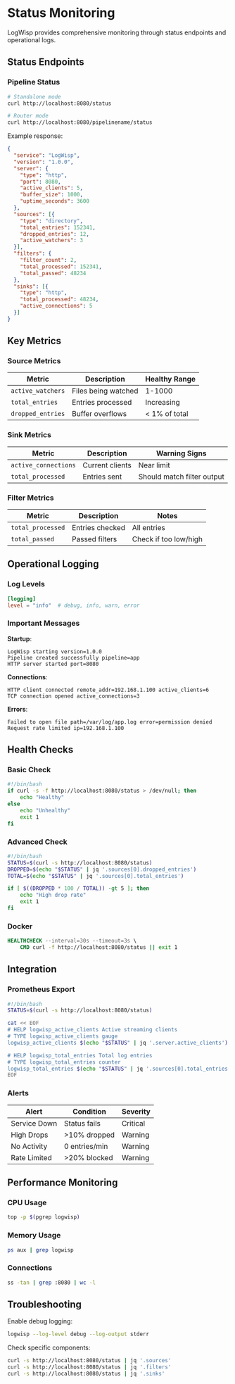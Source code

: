 # Status Monitoring

LogWisp provides comprehensive monitoring through status endpoints and operational logs.

## Status Endpoints

### Pipeline Status

```bash
# Standalone mode
curl http://localhost:8080/status

# Router mode
curl http://localhost:8080/pipelinename/status
```

Example response:
```json
{
  "service": "LogWisp",
  "version": "1.0.0",
  "server": {
    "type": "http",
    "port": 8080,
    "active_clients": 5,
    "buffer_size": 1000,
    "uptime_seconds": 3600
  },
  "sources": [{
    "type": "directory",
    "total_entries": 152341,
    "dropped_entries": 12,
    "active_watchers": 3
  }],
  "filters": {
    "filter_count": 2,
    "total_processed": 152341,
    "total_passed": 48234
  },
  "sinks": [{
    "type": "http",
    "total_processed": 48234,
    "active_connections": 5
  }]
}
```

## Key Metrics

### Source Metrics
| Metric | Description | Healthy Range |
|--------|-------------|---------------|
| `active_watchers` | Files being watched | 1-1000 |
| `total_entries` | Entries processed | Increasing |
| `dropped_entries` | Buffer overflows | < 1% of total |

### Sink Metrics
| Metric | Description | Warning Signs |
|--------|-------------|---------------|
| `active_connections` | Current clients | Near limit |
| `total_processed` | Entries sent | Should match filter output |

### Filter Metrics
| Metric | Description | Notes |
|--------|-------------|-------|
| `total_processed` | Entries checked | All entries |
| `total_passed` | Passed filters | Check if too low/high |

## Operational Logging

### Log Levels
```toml
[logging]
level = "info"  # debug, info, warn, error
```

### Important Messages

**Startup**:
```
LogWisp starting version=1.0.0
Pipeline created successfully pipeline=app
HTTP server started port=8080
```

**Connections**:
```
HTTP client connected remote_addr=192.168.1.100 active_clients=6
TCP connection opened active_connections=3
```

**Errors**:
```
Failed to open file path=/var/log/app.log error=permission denied
Request rate limited ip=192.168.1.100
```

## Health Checks

### Basic Check
```bash
#!/bin/bash
if curl -s -f http://localhost:8080/status > /dev/null; then
    echo "Healthy"
else
    echo "Unhealthy"
    exit 1
fi
```

### Advanced Check
```bash
#!/bin/bash
STATUS=$(curl -s http://localhost:8080/status)
DROPPED=$(echo "$STATUS" | jq '.sources[0].dropped_entries')
TOTAL=$(echo "$STATUS" | jq '.sources[0].total_entries')

if [ $((DROPPED * 100 / TOTAL)) -gt 5 ]; then
    echo "High drop rate"
    exit 1
fi
```

### Docker
```dockerfile
HEALTHCHECK --interval=30s --timeout=3s \
    CMD curl -f http://localhost:8080/status || exit 1
```

## Integration

### Prometheus Export
```bash
#!/bin/bash
STATUS=$(curl -s http://localhost:8080/status)

cat << EOF
# HELP logwisp_active_clients Active streaming clients
# TYPE logwisp_active_clients gauge
logwisp_active_clients $(echo "$STATUS" | jq '.server.active_clients')

# HELP logwisp_total_entries Total log entries
# TYPE logwisp_total_entries counter
logwisp_total_entries $(echo "$STATUS" | jq '.sources[0].total_entries')
EOF
```

### Alerts

| Alert | Condition | Severity |
|-------|-----------|----------|
| Service Down | Status fails | Critical |
| High Drops | >10% dropped | Warning |
| No Activity | 0 entries/min | Warning |
| Rate Limited | >20% blocked | Warning |

## Performance Monitoring

### CPU Usage
```bash
top -p $(pgrep logwisp)
```

### Memory Usage
```bash
ps aux | grep logwisp
```

### Connections
```bash
ss -tan | grep :8080 | wc -l
```

## Troubleshooting

Enable debug logging:
```bash
logwisp --log-level debug --log-output stderr
```

Check specific components:
```bash
curl -s http://localhost:8080/status | jq '.sources'
curl -s http://localhost:8080/status | jq '.filters'
curl -s http://localhost:8080/status | jq '.sinks'
```